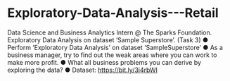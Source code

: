 # Exploratory-Data-Analysis---Retail
Data Science and Business Analytics Intern @ The Sparks Foundation. Exploratory Data Analysis on dataset ‘Sample Superstore’. (Task 3) ● Perform ‘Exploratory Data Analysis’ on dataset ‘SampleSuperstore’  ● As a business manager, try to find out the weak areas where you can work to make more profit.  ● What all business problems you can derive by exploring the data?  ● Dataset: https://bit.ly/3i4rbWl 
